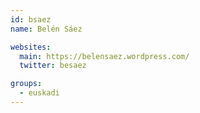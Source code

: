 ```yaml
---
id: bsaez
name: Belén Sáez

websites:
  main: https://belensaez.wordpress.com/
  twitter: besaez

groups:
  - euskadi
---
```

